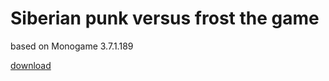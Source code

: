 # Siberian punk versus frost the game
 based on Monogame 3.7.1.189 
 
 [download](https://vitalysokoloff.itch.io/siberian-punk-versus-frost "itch.io")

